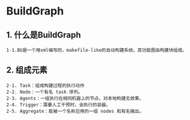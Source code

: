 # BuildGraph

## 1. 什么是BuildGraph

    1-1.BG是一个用xml编写的，makefile-like的自动构建系统。其功能图由构建块组成。

## 2. 组成元素

    2-1. Task：组成构建过程的执行动作
    2-2. Node：一个有名 task 序列。
    2-3. Agents：一组执行在相同机器上的节点。对本地构建无效果。
    2-4. Trigger：需要人工干预时，会执行的容器。
    2-5. Aggregate：能被一个名称应用的一组 nodes 和有名输出。